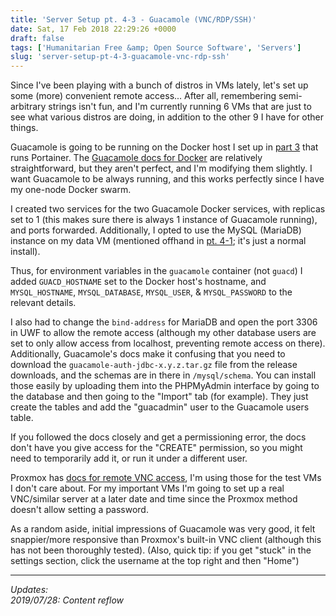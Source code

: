 ```yaml
---
title: 'Server Setup pt. 4-3 - Guacamole (VNC/RDP/SSH)'
date: Sat, 17 Feb 2018 22:29:26 +0000
draft: false
tags: ['Humanitarian Free &amp; Open Source Software', 'Servers']
slug: 'server-setup-pt-4-3-guacamole-vnc-rdp-ssh'
---
```


Since I've been playing with a bunch of distros in VMs lately, let's set up some (more) convenient remote access...
After all, remembering semi-arbitrary strings isn't fun, and I'm currently running 6 VMs that are just to see what various distros are doing, in addition to the other 9 I have for other things.

<!--more-->

Guacamole is going to be running on the Docker host I set up in [part 3](https://blog.ctmartin.me/2018/01/server-setup-pt-3-more-systems/) that runs Portainer.
The [Guacamole docs for Docker](https://guacamole.apache.org/doc/gug/guacamole-docker.html) are relatively straightforward, but they aren't perfect, and I'm modifying them slightly.
I want Guacamole to be always running, and this works perfectly since I have my one-node Docker swarm.

I created two services for the two Guacamole Docker services, with replicas set to 1 (this makes sure there is always 1 instance of Guacamole running), and ports forwarded.
Additionally, I opted to use the MySQL (MariaDB) instance on my data VM (mentioned offhand in [pt. 4-1](https://blog.ctmartin.me/2018/02/server-setup-pt-4-1-nextcloud-collabora-lets-encrypt/); it's just a normal install).

Thus, for environment variables in the `guacamole` container (not `guacd`) I added `GUACD_HOSTNAME` set to the Docker host's hostname, and `MYSQL_HOSTNAME`, `MYSQL_DATABASE`, `MYSQL_USER`, & `MYSQL_PASSWORD` to the relevant details.

I also had to change the `bind-address` for MariaDB and open the port 3306 in UWF to allow the remote access (although my other database users are set to only allow access from localhost, preventing remote access on there).
Additionally, Guacamole's docs make it confusing that you need to download the `guacamole-auth-jdbc-x.y.z.tar.gz` file from the release downloads, and the schemas are in there in `/mysql/schema`.
You can install those easily by uploading them into the PHPMyAdmin interface by going to the database and then going to the "Import" tab (for example).
They just create the tables and add the "guacadmin" user to the Guacamole users table.

If you followed the docs closely and get a permissioning error, the docs don't have you give access for the "CREATE" permission, so you might need to temporarily add it, or run it under a different user.

Proxmox has [docs for remote VNC access](https://pve.proxmox.com/wiki/VNC_Client_Access), I'm using those for the test VMs I don't care about.
For my important VMs I'm going to set up a real VNC/similar server at a later date and time since the Proxmox method doesn't allow setting a password.

As a random aside, initial impressions of Guacamole was very good, it felt snappier/more responsive than Proxmox's built-in VNC client (although this has not been thoroughly tested). (Also, quick tip: if you get "stuck" in the settings section, click the username at the top right and then "Home")

---

_Updates:_  
_2019/07/28: Content reflow_